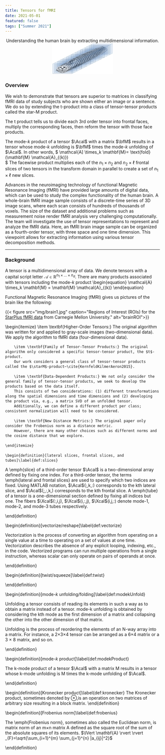 ```yaml
---
title: Tensors for fMRI
date: 2021-05-01
featured: false
tags: ["Summer 2021"]
---
```


<p align="center">
Understanding the human brain by extracting multidimensional information.

 
<img width="200" height="100" src="img/tensor_neuroimaging_draft1.jpg">
</p>


<!--more-->

### Overview
We wish to demonstrate that tensors are superior to matrices in classifying fMRI data of study subjects who are shown either an image or a sentence.  We do so by extending the t-product into a class of tensor-tensor products called the star-M product.  

The t product tells us to divide each 3rd order tensor into frontal faces, multiply the corresponding faces, then reform the tensor with those face products.  

The mode-$k$ product of a tensor $\Acal$ with a matrix $\bfM$ results in a tensor whose mode-$k$ unfolding is $\bfM$ times the mode-$k$ unfolding of $\Acal$. In other words, 
    $
    \mathcal{A] \times_k \mathbf{M}= \text{fold}(\mathbf{M} \mathcal{A}_{(k)})  
    $
The facewise product multiplies each of the $n_1\times n_2$ and $n_2\times \ell$ frontal slices of two tensors in the transform domain in parallel to create a set of $n_1\times\ell$ new slices.



Advances in the neuroimaging technology of functional Magnetic Resonance Imaging (fMRI) have provided large amounts of digital data, which can be used to study the complex functionality of the human brain. A whole-brain fMRI image sample consists of a discrete-time series of 3D image scans, where each scan consists of hundreds of thousands of voxels. The size of the dataset and additional problems such as measurement noise render fMRI analysis very challenging computationally. The team will investigate the use of tensor representations to represent and analyze the fMRI data. Here, an fMRI brain image sample can be organized as a fourth-order tensor, with three space and one time dimension. This viewpoint allows for extracting information using various tensor decomposition methods.

---
### Background

A tensor is a multidimensional array of data. We denote tensors with a capital script letter $\mathcal{A} \in \mathbb{R}^{n_1\times \dots \times n_d}$.
There are many products associated with tensors including the mode-$k$ product
\begin{equation}
\mathcal{A} \times_k \mathbf{M} = \mathbf{M} \mathcal{A}_{(k)}
\end{equation}

Functional Magnetic Resonance Imaging (fMRI) gives us pictures of the brain like the following:


{{< figure src="img/brain1.jpg" caption="Regions of Interest (ROIs) for the [StarPlus fMRI data](http://www.cs.cmu.edu/afs/cs.cmu.edu/project/theo-81/www/) from Carnegie Mellon University." alt="brainROI">}}

\begin{itemize}
        \item \textbf{Higher-Order Tensors:} The original algorithm was written for and applied to gray-scale images (two-dimensional data).  
        We apply the algorithm to fMRI data (four-dimensional data).  
        
        \item \textbf{Family of Tensor-Tensor Products:} The original algorithm only considered a specific tensor-tensor product, the $t$-product.  
        Our work considers a general class of tensor-tensor products called the $\starM$-product~\cite{KernfeldKilmerAeron2015}.  
        
        \item \textbf{Data-Dependent Products:} We not only consider the general family of tensor-tensor products, we seek to develop the products based on the data itself.  
        This consists of two considerations: (1) different transformations along the spatial dimensions and time dimensions and (2) developing the product via, e.g., a matrix SVD of an unfolded tensor. 
        Additionally, we can define a different product per class; consistent normalization will need to be considered. 
        
        \item \textbf{New Distance Metrics:} The original paper only consider the Frobenius norm as a distance metric.  
        However, there are many other choices such as different norms and the cosine distance that we explore. 

    \end{itemize}
    
    \begin{definition}[lateral slices, frontal slices, and tubes]\label{def:slices}

A \emph{slice} of a third-order tensor $\Acal$ is a two-dimensional array defined by fixing one index. For a third-order tensor, the terms \emph{lateral and frontal slices} are used to specify which two indices are fixed. Using MATLAB notation, $\Acal$(;,k,:) corresponds to the kth lateral slice, and $\Acal$(;,:,k,) corresponds to the kth frontal slice.  A \emph{tube} of a tensor is a one-dimensional section defined by fixing all indices but one.  The fibers $\Xcal$(:,i,j), $\Xcal$(i,:,j), $\Xcal$(i,j,:) denote mode-1, mode-2, and mode-3 tubes respectively.  

\end{definition}

\begin{definition}[vectorize/reshape]\label{def:vectorize}

Vectorization is the process of converting an algorithm from operating on a single value at a time to operating on a set of values at one time. 
Vectorization describes the absence of any explicit looping, indexing, etc., in the code.
Vectorized programs can run multiple operations from a single instruction, whereas scalar can only operate on pairs of operands at once.

\end{definition}

\begin{definition}[twist/squeeze]\label{def:twist}

\end{definition}


\begin{definition}[mode-$k$ unfolding/folding]\label{def:modekUnfold}

Unfolding a tensor consists of reading its elements in such a way as to obtain a matrix instead of a tensor. mode-k unfolding is obtained by considering the kth mode as the first dimension of a matrix and collapsing the other into the other dimension of that matrix. 

Unfolding is the process of reordering the elements of an N-way array into a matrix. For instance, a 2×3×4 tensor can be arranged as a 6×4 matrix or a 3 × 8 matrix, and so on. 

\end{definition}


\begin{definition}[mode-$k$ product]\label{def:modekProduct}

The k-mode product of a tensor $\Acal$ with a matrix M results in a tensor whose k-mode unfolding is M times the k-mode unfolding of $\Acal$. 

\end{definition}

\begin{definition}[Kronecker product]\label{def:kronecker}
 The Kronecker product, sometimes denoted by $\otimes$,is an operation on two matrices of arbitrary size resulting in a block matrix. 
\end{definition}

\begin{definition}[Frobenius norm]\label{def:frobenius}

The \emph{Frobenius norm}, sometimes also called the Euclidean norm, is matrix norm of an m×n matrix A defined as the square root of the sum of the absolute squares of its elements. $\lVert \mathbf{A}  \rvert \rvert _{F}=\sqrt{\sum_{i=1}^{m} \sum_{j=1}^{n} |a_{ij}|^2}$

\end{definition}


